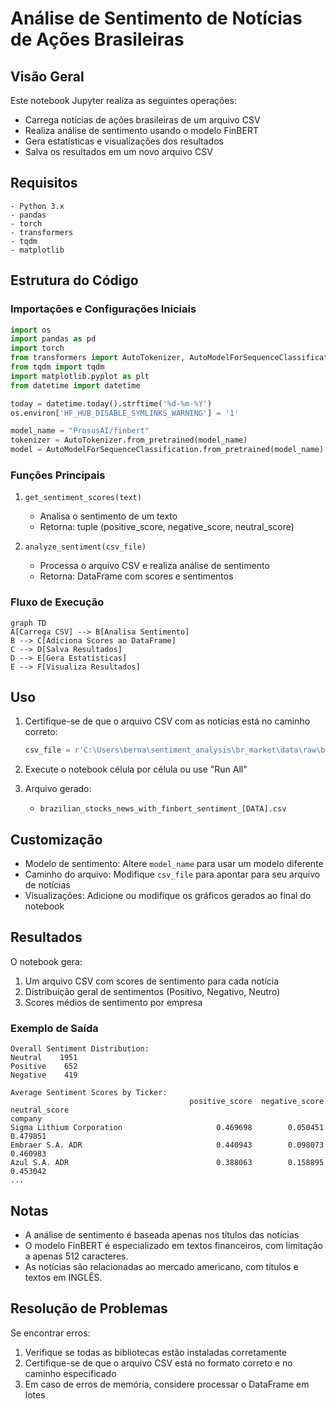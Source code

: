 # Análise de Sentimento de Notícias de Ações Brasileiras

## Visão Geral

Este notebook Jupyter realiza as seguintes operações:

- Carrega notícias de ações brasileiras de um arquivo CSV
- Realiza análise de sentimento usando o modelo FinBERT
- Gera estatísticas e visualizações dos resultados
- Salva os resultados em um novo arquivo CSV

## Requisitos

```
- Python 3.x
- pandas
- torch
- transformers
- tqdm
- matplotlib
```

## Estrutura do Código

### Importações e Configurações Iniciais

```python
import os
import pandas as pd
import torch
from transformers import AutoTokenizer, AutoModelForSequenceClassification
from tqdm import tqdm
import matplotlib.pyplot as plt
from datetime import datetime

today = datetime.today().strftime('%d-%m-%Y')
os.environ['HF_HUB_DISABLE_SYMLINKS_WARNING'] = '1'

model_name = "ProsusAI/finbert"
tokenizer = AutoTokenizer.from_pretrained(model_name)
model = AutoModelForSequenceClassification.from_pretrained(model_name)
```

### Funções Principais

1. `get_sentiment_scores(text)`
   - Analisa o sentimento de um texto
   - Retorna: tuple (positive_score, negative_score, neutral_score)

2. `analyze_sentiment(csv_file)`
   - Processa o arquivo CSV e realiza análise de sentimento
   - Retorna: DataFrame com scores e sentimentos

### Fluxo de Execução

```mermaid
graph TD
A[Carrega CSV] --> B[Analisa Sentimento]
B --> C[Adiciona Scores ao DataFrame]
C --> D[Salva Resultados]
D --> E[Gera Estatísticas]
E --> F[Visualiza Resultados]
```

## Uso

1. Certifique-se de que o arquivo CSV com as notícias está no caminho correto:
   ```python
   csv_file = r'C:\Users\berna\sentiment_analysis\br_market\data\raw\brazilian_stocks_03-10-2024_news.csv'
   ```

2. Execute o notebook célula por célula ou use "Run All"

3. Arquivo gerado:
   - `brazilian_stocks_news_with_finbert_sentiment_[DATA].csv`

## Customização

- Modelo de sentimento: Altere `model_name` para usar um modelo diferente
- Caminho do arquivo: Modifique `csv_file` para apontar para seu arquivo de notícias
- Visualizações: Adicione ou modifique os gráficos gerados ao final do notebook

## Resultados

O notebook gera:
1. Um arquivo CSV com scores de sentimento para cada notícia
2. Distribuição geral de sentimentos (Positivo, Negativo, Neutro)
3. Scores médios de sentimento por empresa

### Exemplo de Saída

```
Overall Sentiment Distribution:
Neutral    1951
Positive    652
Negative    419

Average Sentiment Scores by Ticker:
                                        positive_score  negative_score  neutral_score
company                                                                 
Sigma Lithium Corporation                     0.469698        0.050451       0.479851
Embraer S.A. ADR                              0.440943        0.098073       0.460983
Azul S.A. ADR                                 0.388063        0.158895       0.453042
...
```

## Notas

- A análise de sentimento é baseada apenas nos títulos das notícias
- O modelo FinBERT é especializado em textos financeiros, com limitação a apenas 512 caracteres.
- As notícias são relacionadas ao mercado americano, com títulos e textos em INGLÊS.

## Resolução de Problemas

Se encontrar erros:
1. Verifique se todas as bibliotecas estão instaladas corretamente
2. Certifique-se de que o arquivo CSV está no formato correto e no caminho especificado
3. Em caso de erros de memória, considere processar o DataFrame em lotes

